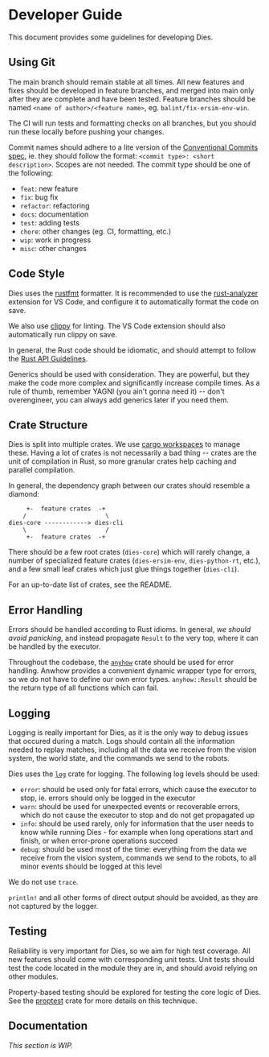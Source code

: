 # Developer Guide

This document provides some guidelines for developing Dies.

## Using Git

The main branch should remain stable at all times. All new features and fixes should be developed in feature branches, and merged into main only after they are complete and have been tested. Feature branches should be named `<name of author>/<feature name>`, eg. `balint/fix-ersim-env-win`.

The CI will run tests and formatting checks on all branches, but you should run these locally before pushing your changes.

Commit names should adhere to a lite version of the [Conventional Commits spec](https://www.conventionalcommits.org/en/v1.0.0/), ie. they should follow the format: `<commit type>: <short description>`. Scopes are not needed. The commit type should be one of the following:

- `feat`: new feature
- `fix`: bug fix
- `refactor`: refactoring
- `docs`: documentation
- `test`: adding tests
- `chore`: other changes (eg. CI, formatting, etc.)
- `wip`: work in progress
- `misc`: other changes

## Code Style

Dies uses the [rustfmt](https://github.com/rust-lang/rustfmt) formatter. It is recommended to use the [rust-analyzer](https://rust-analyzer.github.io/) extension for VS Code, and configure it to automatically format the code on save.

We also use [clippy](https://github.com/rust-lang/rust-clippy) for linting. The VS Code extension should also automatically run clippy on save.

In general, the Rust code should be idiomatic, and should attempt to follow the [Rust API Guidelines](https://rust-lang.github.io/api-guidelines/).

Generics should be used with consideration. They are powerful, but they make the code more complex and significantly increase compile times. As a rule of thumb, remember YAGNI (you ain't gonna need it) -- don't overengineer, you can always add generics later if you need them.

## Crate Structure

Dies is split into multiple crates. We use [cargo workspaces](https://doc.rust-lang.org/book/ch14-03-cargo-workspaces.html) to manage these. Having a lot of crates is not necessarily a bad thing -- crates are the unit of compilation in Rust, so more granular crates help caching and parallel compilation.

In general, the dependency graph between our crates should resemble a diamond:

```
     +-  feature crates  -+
    /                      \
dies-core ------------> dies-cli
    \                      /
     +-  feature crates  -+
```

There should be a few root crates (`dies-core`) which will rarely change, a number of specialized feature crates (`dies-ersim-env`, `dies-python-rt`, etc.), and a few small leaf crates which just glue things together (`dies-cli`).

For an up-to-date list of crates, see the README.

## Error Handling

Errors should be handled according to Rust idioms. In general, _we should avoid panicking_, and instead propagate `Result` to the very top, where it can be handled by the executor.

Throughout the codebase, the [`anyhow`](https://docs.rs/anyhow/latest/anyhow/) crate should be used for error handling. Anwhow provides a convenient dynamic wrapper type for errors, so we do not have to define our own error types. `anyhow::Result` should be the return type of all functions which can fail.

## Logging

Logging is really important for Dies, as it is the only way to debug issues that occured during a match. Logs should contain all the information needed to replay matches, including all the data we receive from the vision system, the world state, and the commands we send to the robots.

Dies uses the [`log`](https://docs.rs/log/latest/log/) crate for logging. The following log levels should be used:

- `error`: should be used only for fatal errors, which cause the executor to stop, ie. errors should only be logged in the executor
- `warn`: should be used for unexpected events or recoverable errors, which do not cause the executor to stop and do not get propagated up
- `info`: should be used rarely, only for information that the user needs to know while running Dies - for example when long operations start and finish, or when error-prone operations succeed
- `debug`: should be used most of the time: everything from the data we receive from the vision system, commands we send to the robots, to all minor events should be logged at this level

We do not use `trace`.

`println!` and all other forms of direct output should be avoided, as they are not captured by the logger.

## Testing

Reliability is very important for Dies, so we aim for high test coverage. All new features should come with corresponding unit tests. Unit tests should test the code located in the module they are in, and should avoid relying on other modules.

Property-based testing should be explored for testing the core logic of Dies. See the [proptest](https://proptest-rs.github.io/proptest/intro.html) crate for more details on this technique.

## Documentation

_This section is WIP._
